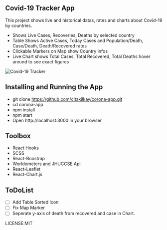 ## Covid-19 Tracker App
This project shows live and historical datas, rates and charts about Covid-19 by countries.
 - Shows Live Cases, Recoveries, Deaths by selected country
 - Table Shows Active Cases, Today Cases and Population/Death, Case/Death, Death/Recovered rates
 - Clickable Markers on Map show Country infos
 - Live Chart shows Total Cases, Total Recovered, Total Deaths hover around to see exact figures

![Covid-19 Tracker](https://media.giphy.com/media/hqLngoyRlyyZ0zJOgD/giphy.gif)

## Installing and Running the App
 - git clone https://github.com/citakilkay/corona-app.git
 - cd corona-app
 - npm install
 - npm start 
 - Open http://localhost:3000 in your browser

## Toolbox
 - React Hooks
 - SCSS
 - React-Boostrap
 - Worldometers and JHUCCSE Api
 - React-Leaflet
 - React-Chart.js

## ToDoList
 - [ ] Add Table Sorted Icon
 - [ ] Fix Map Marker
 - [ ] Seperate y-axis of death from recovered and case in Chart.

LICENSE:MIT 
